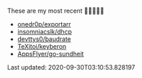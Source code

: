 These are my most recent 🌟🌟🌟🌟🌟

* [onedr0p/exportarr](https://github.com/onedr0p/exportarr)
* [insomniacslk/dhcp](https://github.com/insomniacslk/dhcp)
* [devttys0/baudrate](https://github.com/devttys0/baudrate)
* [TeXitoi/keyberon](https://github.com/TeXitoi/keyberon)
* [AppsFlyer/go-sundheit](https://github.com/AppsFlyer/go-sundheit)

Last updated: 2020-09-30T03:10:53.828197

